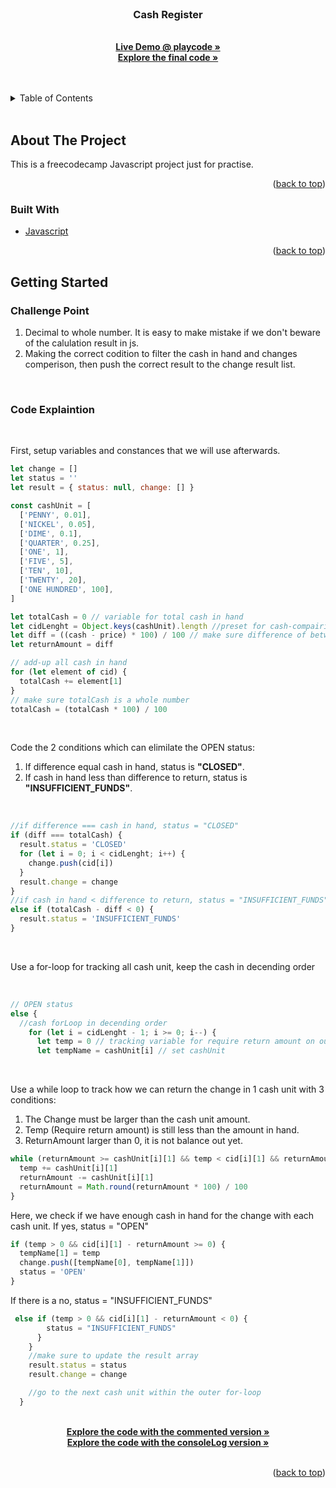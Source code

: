 <div id="top"></div>

<!-- PROJECT SHIELDS -->
<!--
*** I'm using markdown "reference style" links for readability.
*** Reference links are enclosed in brackets [ ] instead of parentheses ( ).
*** See the bottom of this document for the declaration of the reference variables
*** for contributors-url, forks-url, etc. This is an optional, concise syntax you may use.
*** https://www.markdownguide.org/basic-syntax/#reference-style-links
-->

<!-- PROJECT LOGO -->
<br />
<div align="center">

  </a>

<h3 align="center">Cash Register</h3>

  <p align="center">
    <br />
    <a href="https://playcode.io/1002604"><strong>Live Demo @ playcode »</strong></a><br/>
    <a href="https://github.com/aplokwn/cashRegister/blob/main/cashRegister_final.js"><strong>Explore the final code »</strong></a>
    <br />
    <br />
    <br />
  </p>
</div>

<!-- TABLE OF CONTENTS -->
<details>
  <summary>Table of Contents</summary>
  <ol>
    <li>
      <a href="#about-the-project">About The Project</a>
      <ul>
        <li><a href="#built-with">Built With</a></li>
      </ul>
    </li>
    <li>
      <a href="#getting-started">Getting Started</a>
      <ul>
       <li><a href="#challenge-point">Challenge Point</a></li>
      </ul>
        <li><a href="#code-explaintion">Code Explaintion</a></li>
      </ul>
    </li>
    </ol>
</details>
<br/>

<!-- ABOUT THE PROJECT -->

## About The Project

This is a freecodecamp Javascript project just for practise.

<p align="right">(<a href="#top">back to top</a>)</p>

### Built With

- [Javascript](https://www.javascript.com/)

<p align="right">(<a href="#top">back to top</a>)</p>

<!-- GETTING STARTED -->

## Getting Started

### Challenge Point

1. Decimal to whole number. It is easy to make mistake if we don't beware of the calulation result in js.
2. Making the correct codition to filter the cash in hand and changes comperison, then push the correct result to the change result list.

<br/>

### Code Explaintion

<br/>
<p>
First, setup variables and constances that we will use afterwards.
</p>

```javascript
let change = []
let status = ''
let result = { status: null, change: [] }

const cashUnit = [
  ['PENNY', 0.01],
  ['NICKEL', 0.05],
  ['DIME', 0.1],
  ['QUARTER', 0.25],
  ['ONE', 1],
  ['FIVE', 5],
  ['TEN', 10],
  ['TWENTY', 20],
  ['ONE HUNDRED', 100],
]

let totalCash = 0 // variable for total cash in hand
let cidLenght = Object.keys(cashUnit).length //preset for cash-compairing
let diff = ((cash - price) * 100) / 100 // make sure difference of between cash and price is a whole number
let returnAmount = diff

// add-up all cash in hand
for (let element of cid) {
  totalCash += element[1]
}
// make sure totalCash is a whole number
totalCash = (totalCash * 100) / 100
```

<br/>
<p>Code the 2 conditions which can elimilate the OPEN status:

1. If difference equal cash in hand, status is <b>"CLOSED"</b>.
2. If cash in hand less than difference to return, status is <b>"INSUFFICIENT_FUNDS"</b>.
</p>
   <br/>

```javascript
//if difference === cash in hand, status = "CLOSED"
if (diff === totalCash) {
  result.status = 'CLOSED'
  for (let i = 0; i < cidLenght; i++) {
    change.push(cid[i])
  }
  result.change = change
}
//if cash in hand < difference to return, status = "INSUFFICIENT_FUNDS"
else if (totalCash - diff < 0) {
  result.status = 'INSUFFICIENT_FUNDS'
}
```

<br/>
<p>Use a for-loop for tracking all cash unit, keep the cash in decending order</p>
<br/>

```javascript
// OPEN status
else {
  //cash forLoop in decending order
    for (let i = cidLenght - 1; i >= 0; i--) {
      let temp = 0 // tracking variable for require return amount on our side
      let tempName = cashUnit[i] // set cashUnit
```

<br/>
<p>Use a while loop to track how we can return the change in 1 cash unit with 3 conditions:

1. The Change must be larger than the cash unit amount.
2. Temp (Require return amount) is still less than the amount in hand.
3. ReturnAmount larger than 0, it is not balance out yet.
</p>

```javascript
while (returnAmount >= cashUnit[i][1] && temp < cid[i][1] && returnAmount > 0) {
  temp += cashUnit[i][1]
  returnAmount -= cashUnit[i][1]
  returnAmount = Math.round(returnAmount * 100) / 100
}
```

<p>Here, we check if we have enough cash in hand for the change with each cash unit.
If yes, status = "OPEN"
</p>

```javascript
if (temp > 0 && cid[i][1] - returnAmount >= 0) {
  tempName[1] = temp
  change.push([tempName[0], tempName[1]])
  status = 'OPEN'
}
```

If there is a no, status = "INSUFFICIENT_FUNDS"

```javascript
 else if (temp > 0 && cid[i][1] - returnAmount < 0) {
        status = "INSUFFICIENT_FUNDS"
      }
    }
    //make sure to update the result array
    result.status = status
    result.change = change

	//go to the next cash unit within the outer for-loop
  }

```

<p align="center">
    <br />
    <a href="https://github.com/aplokwn/cashRegister/blob/main/cashRegister_final.js"><strong>Explore the code with the commented version »</strong></a>
    <br />
      <a href="https://github.com/aplokwn/cashRegister/blob/main/cashRegister_via_consoleLog.js"><strong>Explore the code with the consoleLog version »</strong></a>
    <br />
    <br />
  </p>

<p align="right">(<a href="#top">back to top</a>)</p>
